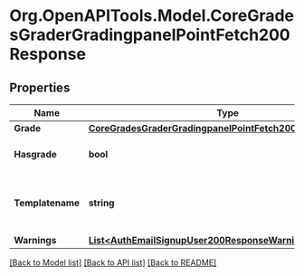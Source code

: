 # Org.OpenAPITools.Model.CoreGradesGraderGradingpanelPointFetch200Response

## Properties

Name | Type | Description | Notes
------------ | ------------- | ------------- | -------------
**Grade** | [**CoreGradesGraderGradingpanelPointFetch200ResponseGrade**](CoreGradesGraderGradingpanelPointFetch200ResponseGrade.md) |  | 
**Hasgrade** | **bool** | Does the user have a grade? | [default to null]
**Templatename** | **string** | The template to use when rendering this data | [default to "null"]
**Warnings** | [**List&lt;AuthEmailSignupUser200ResponseWarningsInner&gt;**](AuthEmailSignupUser200ResponseWarningsInner.md) |  | [optional] 

[[Back to Model list]](../README.md#documentation-for-models) [[Back to API list]](../README.md#documentation-for-api-endpoints) [[Back to README]](../README.md)

